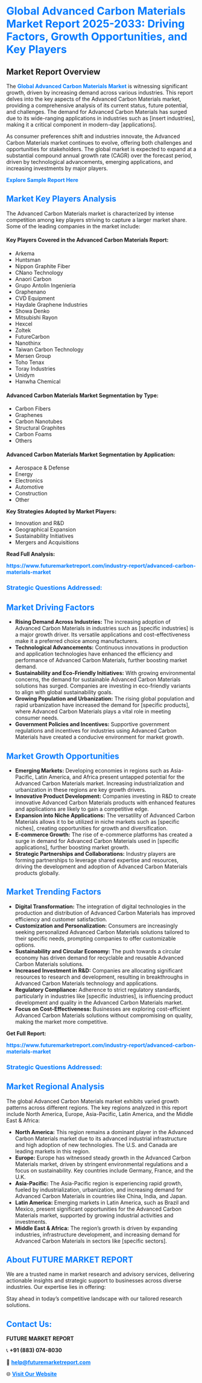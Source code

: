 <h1 style="color: #007BFF;">Global Advanced Carbon Materials Market Report 2025-2033: Driving Factors, Growth Opportunities, and Key Players</h1>

<section id="overview">
<h2>Market Report Overview</h2>
<p>The <a href="https://www.futuremarketreport.com/industry-report/advanced-carbon-materials-market" style="color: #007BFF; text-decoration: none;"><strong>Global Advanced Carbon Materials Market</strong></a> is witnessing significant growth, driven by increasing demand across various industries. This report delves into the key aspects of the Advanced Carbon Materials market, providing a comprehensive analysis of its current status, future potential, and challenges. The demand for Advanced Carbon Materials has surged due to its wide-ranging applications in industries such as [insert industries], making it a critical component in modern-day [applications].</p>
<p>As consumer preferences shift and industries innovate, the Advanced Carbon Materials market continues to evolve, offering both challenges and opportunities for stakeholders. The global market is expected to expand at a substantial compound annual growth rate (CAGR) over the forecast period, driven by technological advancements, emerging applications, and increasing investments by major players.</p>
</section>

<section id="overview">
<p><a href="https://www.futuremarketreport.com/request-sample/reportId=83808" style="color: #007BFF; text-decoration: none;"><strong>Explore Sample Report Here</strong></a></p>
</section>

<section id="key-players">
<h2 style="color: #007BFF;">Market Key Players Analysis</h2>
<p>The Advanced Carbon Materials market is characterized by intense competition among key players striving to capture a larger market share. Some of the leading companies in the market include:</p>
<h4>Key Players Covered in the Advanced Carbon Materials Report:</h4>
<ul><li>Arkema</li><li>Huntsman</li><li>Nippon Graphite Fiber</li><li>CNano Technology</li><li>Anaori Carbon</li><li>Grupo Antolin Ingenieria</li><li>Graphenano</li><li>CVD Equipment</li><li>Haydale Graphene Industries</li><li>Showa Denko</li><li>Mitsubishi Rayon</li><li>Hexcel</li><li>Zoltek</li><li>FutureCarbon</li><li>Nanothinx</li><li>Taiwan Carbon Technology</li><li>Mersen Group</li><li>Toho Tenax</li><li>Toray Industries</li><li>Unidym</li><li>Hanwha Chemical</li></ul>
<h4>Advanced Carbon Materials Market Segmentation by Type:</h4>
<ul><li>Carbon Fibers</li><li>Graphenes</li><li>Carbon Nanotubes</li><li>Structural Graphites</li><li>Carbon Foams</li><li>Others</li></ul>

<h4>Advanced Carbon Materials Market Segmentation by Application:</h4>
<ul><li>Aerospace &amp; Defense</li><li>Energy</li><li>Electronics</li><li>Automotive</li><li>Construction</li><li>Other</li></ul>
<p><strong>Key Strategies Adopted by Market Players:</strong></p>
<ul>
<li>Innovation and R&D</li>
<li>Geographical Expansion</li>
<li>Sustainability Initiatives</li>
<li>Mergers and Acquisitions</li>
</ul>
</section>

<section>
<p><strong>Read Full Analysis: </strong></p><a href="https://www.futuremarketreport.com/industry-report/advanced-carbon-materials-market" style="color: #007BFF; text-decoration: none;"><strong>https://www.futuremarketreport.com/industry-report/advanced-carbon-materials-market</strong></a>
<h3 style="color: #007BFF;">Strategic Questions Addressed:</h3>
</section>

<section id="driving-factors">
<h2 style="color: #007BFF;">Market Driving Factors</h2>
<ul>
<li><strong>Rising Demand Across Industries:</strong> The increasing adoption of Advanced Carbon Materials in industries such as [specific industries] is a major growth driver. Its versatile applications and cost-effectiveness make it a preferred choice among manufacturers.</li>
<li><strong>Technological Advancements:</strong> Continuous innovations in production and application technologies have enhanced the efficiency and performance of Advanced Carbon Materials, further boosting market demand.</li>
<li><strong>Sustainability and Eco-Friendly Initiatives:</strong> With growing environmental concerns, the demand for sustainable Advanced Carbon Materials solutions has surged. Companies are investing in eco-friendly variants to align with global sustainability goals.</li>
<li><strong>Growing Population and Urbanization:</strong> The rising global population and rapid urbanization have increased the demand for [specific products], where Advanced Carbon Materials plays a vital role in meeting consumer needs.</li>
<li><strong>Government Policies and Incentives:</strong> Supportive government regulations and incentives for industries using Advanced Carbon Materials have created a conducive environment for market growth.</li>
</ul>
</section>

<section id="growth-opportunities">
<h2 style="color: #007BFF;">Market Growth Opportunities</h2>
<ul>
<li><strong>Emerging Markets:</strong> Developing economies in regions such as Asia-Pacific, Latin America, and Africa present untapped potential for the Advanced Carbon Materials market. Increasing industrialization and urbanization in these regions are key growth drivers.</li>
<li><strong>Innovative Product Development:</strong> Companies investing in R&D to create innovative Advanced Carbon Materials products with enhanced features and applications are likely to gain a competitive edge.</li>
<li><strong>Expansion into Niche Applications:</strong> The versatility of Advanced Carbon Materials allows it to be utilized in niche markets such as [specific niches], creating opportunities for growth and diversification.</li>
<li><strong>E-commerce Growth:</strong> The rise of e-commerce platforms has created a surge in demand for Advanced Carbon Materials used in [specific applications], further boosting market growth.</li>
<li><strong>Strategic Partnerships and Collaborations:</strong> Industry players are forming partnerships to leverage shared expertise and resources, driving the development and adoption of Advanced Carbon Materials products globally.</li>
</ul>
</section>

<section id="trending-factors">
<h2 style="color: #007BFF;">Market Trending Factors</h2>
<ul>
<li><strong>Digital Transformation:</strong> The integration of digital technologies in the production and distribution of Advanced Carbon Materials has improved efficiency and customer satisfaction.</li>
<li><strong>Customization and Personalization:</strong> Consumers are increasingly seeking personalized Advanced Carbon Materials solutions tailored to their specific needs, prompting companies to offer customizable options.</li>
<li><strong>Sustainability and Circular Economy:</strong> The push towards a circular economy has driven demand for recyclable and reusable Advanced Carbon Materials solutions.</li>
<li><strong>Increased Investment in R&D:</strong> Companies are allocating significant resources to research and development, resulting in breakthroughs in Advanced Carbon Materials technology and applications.</li>
<li><strong>Regulatory Compliance:</strong> Adherence to strict regulatory standards, particularly in industries like [specific industries], is influencing product development and quality in the Advanced Carbon Materials market.</li>
<li><strong>Focus on Cost-Effectiveness:</strong> Businesses are exploring cost-efficient Advanced Carbon Materials solutions without compromising on quality, making the market more competitive.</li>
</ul>
</section>

<section>
<p><strong>Get Full Report: </strong></p><a href="https://www.futuremarketreport.com/industry-report/advanced-carbon-materials-market" style="color: #007BFF; text-decoration: none;"><strong>https://www.futuremarketreport.com/industry-report/advanced-carbon-materials-market</strong></a>
<h3 style="color: #007BFF;">Strategic Questions Addressed:</h3>
</section>


<section id="regional-analysis">
<h2 style="color: #007BFF;">Market Regional Analysis</h2>
<p>The global Advanced Carbon Materials market exhibits varied growth patterns across different regions. The key regions analyzed in this report include North America, Europe, Asia-Pacific, Latin America, and the Middle East & Africa:</p>
<ul>
<li><strong>North America:</strong> This region remains a dominant player in the Advanced Carbon Materials market due to its advanced industrial infrastructure and high adoption of new technologies. The U.S. and Canada are leading markets in this region.</li>
<li><strong>Europe:</strong> Europe has witnessed steady growth in the Advanced Carbon Materials market, driven by stringent environmental regulations and a focus on sustainability. Key countries include Germany, France, and the U.K.</li>
<li><strong>Asia-Pacific:</strong> The Asia-Pacific region is experiencing rapid growth, fueled by industrialization, urbanization, and increasing demand for Advanced Carbon Materials in countries like China, India, and Japan.</li>
<li><strong>Latin America:</strong> Emerging markets in Latin America, such as Brazil and Mexico, present significant opportunities for the Advanced Carbon Materials market, supported by growing industrial activities and investments.</li>
<li><strong>Middle East & Africa:</strong> The region’s growth is driven by expanding industries, infrastructure development, and increasing demand for Advanced Carbon Materials in sectors like [specific sectors].</li>
</ul>
</section>

<footer>
<h2 style="color: #007BFF;">About FUTURE MARKET REPORT</h2>
<p>We are a trusted name in market research and advisory services, delivering actionable insights and strategic support to businesses across diverse industries. Our expertise lies in offering:</p>

<p>Stay ahead in today’s competitive landscape with our tailored research solutions.</p>

<h2 style="color: #007BFF;">Contact Us:</h2>
<p><strong>FUTURE MARKET REPORT</strong></p>
<p>📞 <strong>+91 (883) 074-8030</strong></p>
<p>📧 <strong><a href="mailto:help@futuremarketreport.com" style="color: #007BFF;">help@futuremarketreport.com</a></strong></p>
<p>🌐 <strong><a href="https://www.futuremarketreport.com/" style="color: #007BFF;">Visit Our Website</a></strong></p>
</footer>